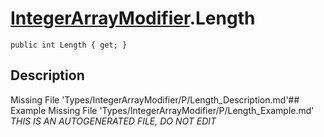# [IntegerArrayModifier](Types/IntegerArrayModifier.md).Length
`public int Length { get; }`
## Description
Missing File 'Types/IntegerArrayModifier/P/Length_Description.md'## Example
Missing File 'Types/IntegerArrayModifier/P/Length_Example.md'
*THIS IS AN AUTOGENERATED FILE, DO NOT EDIT*
